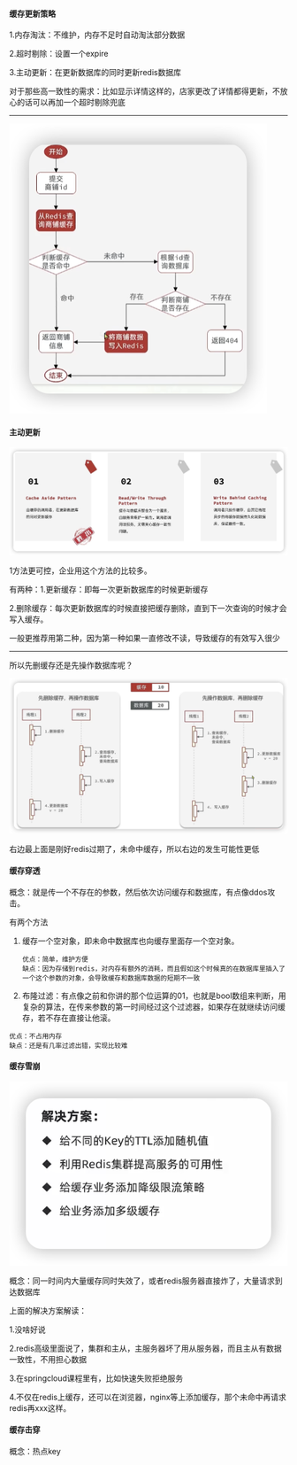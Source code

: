 #### 缓存更新策略

1.内存淘汰：不维护，内存不足时自动淘汰部分数据

2.超时剔除：设置一个expire

3.主动更新：在更新数据库的同时更新redis数据库



对于那些高一致性的需求：比如显示详情这样的，店家更改了详情都得更新，不放心的话可以再加一个超时剔除兜底

---

![image-20240820190025939](缓存.assets/image-20240820190025939.png)

#### 主动更新

![image-20240820190201577](缓存.assets/image-20240820190201577.png)

1方法更可控，企业用这个方法的比较多。

有两种：1.更新缓存：即每一次更新数据库的时候更新缓存

​				2.删除缓存：每次更新数据库的时候直接把缓存删除，直到下一次查询的时候才会写入缓存。

一般更推荐用第二种，因为第一种如果一直修改不读，导致缓存的有效写入很少

---



所以先删缓存还是先操作数据库呢？

![image-20240820191218844](缓存.assets/image-20240820191218844.png)

右边最上面是刚好redis过期了，未命中缓存，所以右边的发生可能性更低

#### 缓存穿透

概念：就是传一个不存在的参数，然后依次访问缓存和数据库，有点像ddos攻击。

有两个方法

1. 缓存一个空对象，即未命中数据库也向缓存里面存一个空对象。

   ```
   优点：简单，维护方便
   缺点：因为存储到redis，对内存有额外的消耗，而且假如这个时候真的在数据库里插入了一个这个参数的对象，会导致缓存和数据库数据的短期不一致
   ```

   

2. 布隆过滤：有点像之前和你讲的那个位运算的01，也就是bool数组来判断，用复杂的算法，在传来参数的第一时间经过这个过滤器，如果存在就继续访问缓存，若不存在直接让他滚。

```
优点：不占用内存
缺点：还是有几率过滤出错，实现比较难
```

#### 缓存雪崩

![image-20240820202615716](缓存.assets/image-20240820202615716.png)

概念：同一时间内大量缓存同时失效了，或者redis服务器直接炸了，大量请求到达数据库

上面的解决方案解读：

1.没啥好说

2.redis高级里面说了，集群和主从，主服务器坏了用从服务器，而且主从有数据一致性，不用担心数据

3.在springcloud课程里有，比如快速失败拒绝服务

4.不仅在redis上缓存，还可以在浏览器，nginx等上添加缓存，那个未命中再请求redis再xxx这样。

#### 缓存击穿

概念：热点key